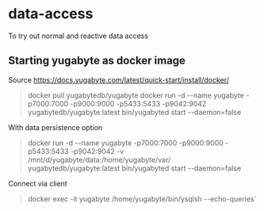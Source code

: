 # data-access

To try out normal and reactive data access

## Starting yugabyte as docker image
Source https://docs.yugabyte.com/latest/quick-start/install/docker/
> docker pull yugabytedb/yugabyte
> docker run -d --name yugabyte  -p7000:7000 -p9000:9000 -p5433:5433 -p9042:9042 yugabytedb/yugabyte:latest bin/yugabyted start --daemon=false
> 
With data persistence option
> docker run -d --name yugabyte  -p7000:7000 -p9000:9000 -p5433:5433 -p9042:9042 -v /mnt/d/yugabyte/data:/home/yugabyte/var/ yugabytedb/yugabyte:latest bin/yugabyted start --daemon=false 


Connect via client
> docker exec -it yugabyte /home/yugabyte/bin/ysqlsh --echo-queries`    